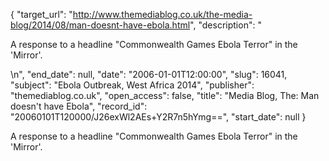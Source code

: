 {
  "target_url": "http://www.themediablog.co.uk/the-media-blog/2014/08/man-doesnt-have-ebola.html", 
  "description": "<p>A response to a headline \"Commonwealth Games Ebola Terror\" in the 'Mirror'.</p>\n", 
  "end_date": null, 
  "date": "2006-01-01T12:00:00", 
  "slug": 16041, 
  "subject": "Ebola Outbreak, West Africa 2014", 
  "publisher": "themediablog.co.uk", 
  "open_access": false, 
  "title": "Media Blog, The: Man doesn't have Ebola", 
  "record_id": "20060101T120000/J26exWl2AEs+Y2R7n5hYmg==", 
  "start_date": null
}

<p>A response to a headline "Commonwealth Games Ebola Terror" in the 'Mirror'.</p>
